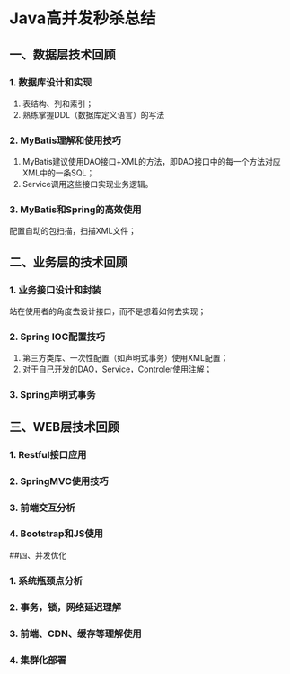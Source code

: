 # Java高并发秒杀总结
## 一、数据层技术回顾
### 1. 数据库设计和实现
1. 表结构、列和索引；
2. 熟练掌握DDL（数据库定义语言）的写法

### 2. MyBatis理解和使用技巧
1. MyBatis建议使用DAO接口+XML的方法，即DAO接口中的每一个方法对应XML中的一条SQL；
2. Service调用这些接口实现业务逻辑。

### 3. MyBatis和Spring的高效使用
配置自动的包扫描，扫描XML文件；

## 二、业务层的技术回顾
### 1. 业务接口设计和封装
站在使用者的角度去设计接口，而不是想着如何去实现；

### 2. Spring IOC配置技巧
1. 第三方类库、一次性配置（如声明式事务）使用XML配置；
2. 对于自己开发的DAO，Service，Controler使用注解；

### 3. Spring声明式事务

## 三、WEB层技术回顾
### 1. Restful接口应用

### 2. SpringMVC使用技巧

### 3. 前端交互分析

### 4. Bootstrap和JS使用


##四、并发优化
### 1. 系统瓶颈点分析

### 2. 事务，锁，网络延迟理解

### 3. 前端、CDN、缓存等理解使用

### 4. 集群化部署